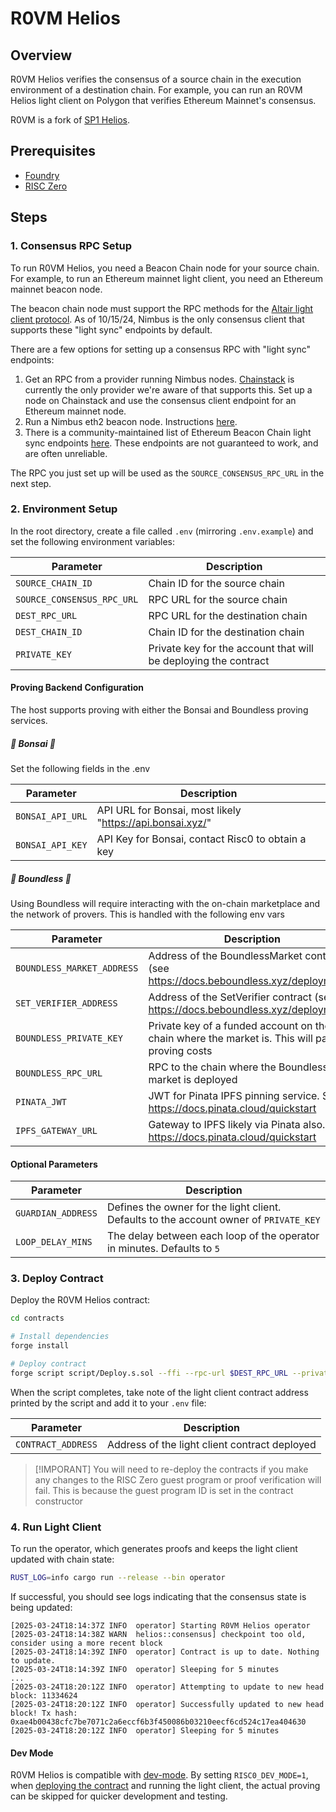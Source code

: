 # R0VM Helios

## Overview

R0VM Helios verifies the consensus of a source chain in the execution environment of a destination chain. For example,
you can run an R0VM Helios light client on Polygon that verifies Ethereum Mainnet's consensus.

R0VM is a fork of [SP1 Helios](https://github.com/succinctlabs/sp1-helios).

## Prerequisites

- [Foundry](https://book.getfoundry.sh/getting-started/installation)
- [RISC Zero](https://dev.risczero.com/api/zkvm/install)

## Steps

### 1. Consensus RPC Setup

To run R0VM Helios, you need a Beacon Chain node for your source chain. For example, to run an Ethereum mainnet light
client, you need an Ethereum mainnet beacon node.

The beacon chain node must support the RPC methods for
the [Altair light client protocol](https://github.com/ethereum/consensus-specs/blob/dev/specs/altair/light-client/sync-protocol.md).
As of 10/15/24, Nimbus is the only consensus client that supports these "light sync" endpoints by default.

There are a few options for setting up a consensus RPC with "light sync" endpoints:

1. Get an RPC from a provider running Nimbus nodes. [Chainstack](https://chainstack.com/) is currently the only provider
   we're aware of that supports this. Set up a node on Chainstack and use the consensus client endpoint for an Ethereum
   mainnet node.
2. Run a Nimbus eth2 beacon node. Instructions [here](https://nimbus.guide/el-light-client.html).
3. There is a community-maintained list of Ethereum Beacon Chain light sync
   endpoints [here](https://s1na.github.io/light-sync-endpoints). These endpoints are not guaranteed to work, and are
   often unreliable.

The RPC you just set up will be used as the `SOURCE_CONSENSUS_RPC_URL` in the next step.

### 2. Environment Setup

In the root directory, create a file called `.env` (mirroring `.env.example`) and set the following environment
variables:

| Parameter                  | Description                                                     |
|----------------------------|-----------------------------------------------------------------|
| `SOURCE_CHAIN_ID`          | Chain ID for the source chain                                   |
| `SOURCE_CONSENSUS_RPC_URL` | RPC URL for the source chain                                    |
| `DEST_RPC_URL`             | RPC URL for the destination chain                               |
| `DEST_CHAIN_ID`            | Chain ID for the destination chain                              |
| `PRIVATE_KEY`              | Private key for the account that will be deploying the contract |

#### Proving Backend Configuration

The host supports proving with either the Bonsai and Boundless proving services.

##### 🌳 Bonsai 🌳

Set the following fields in the .env

| Parameter                  | Description                                                     |
|----------------------------|-----------------------------------------------------------------|
| `BONSAI_API_URL`           |  API URL for Bonsai, most likely "https://api.bonsai.xyz/"      |
| `BONSAI_API_KEY`           | API Key for Bonsai, contact Risc0 to obtain a key               |


#####  🍓 Boundless 🍓

Using Boundless will require interacting with the on-chain marketplace and the network of provers. This is handled with the following env vars

| Parameter                  | Description                                                     |
|----------------------------|-----------------------------------------------------------------|
| `BOUNDLESS_MARKET_ADDRESS`  | Address of the BoundlessMarket contract (see https://docs.beboundless.xyz/deployments)   |
| `SET_VERIFIER_ADDRESS`      | Address of the SetVerifier contract (see https://docs.beboundless.xyz/deployments)  |
| `BOUNDLESS_PRIVATE_KEY`     | Private key of a funded account on the chain where the market is. This will pay proving costs  |
| `BOUNDLESS_RPC_URL`         | RPC to the chain where the Boundless market is deployed                              |
| `PINATA_JWT`                | JWT for Pinata IPFS pinning service. See https://docs.pinata.cloud/quickstart |
| `IPFS_GATEWAY_URL`          | Gateway to IPFS likely via Pinata also. See https://docs.pinata.cloud/quickstart |


#### Optional Parameters

| Parameter          | Description                                                                            |
|--------------------|----------------------------------------------------------------------------------------|
| `GUARDIAN_ADDRESS` | Defines the owner for the light client. Defaults to the account owner of `PRIVATE_KEY` |
| `LOOP_DELAY_MINS`  | The delay between each loop of the operator in minutes. Defaults to `5`                |

### 3. Deploy Contract

Deploy the R0VM Helios contract:

```bash
cd contracts

# Install dependencies
forge install

# Deploy contract
forge script script/Deploy.s.sol --ffi --rpc-url $DEST_RPC_URL --private-key $PRIVATE_KEY --broadcast
```

When the script completes, take note of the light client contract address printed by the script and add it to your
`.env` file:

| Parameter          | Description                                   |
|--------------------|-----------------------------------------------|
| `CONTRACT_ADDRESS` | Address of the light client contract deployed |

> [!IMPORANT]
> You will need to re-deploy the contracts if you make any changes to the RISC Zero guest program or proof verification will fail.
> This is because the guest program ID is set in the contract constructor

### 4. Run Light Client

To run the operator, which generates proofs and keeps the light client updated with chain state:

```bash
RUST_LOG=info cargo run --release --bin operator
```

If successful, you should see logs indicating that the consensus state is being updated:

```shell
[2025-03-24T18:14:37Z INFO  operator] Starting R0VM Helios operator
[2025-03-24T18:14:38Z WARN  helios::consensus] checkpoint too old, consider using a more recent block
[2025-03-24T18:14:39Z INFO  operator] Contract is up to date. Nothing to update.
[2025-03-24T18:14:39Z INFO  operator] Sleeping for 5 minutes
...
[2025-03-24T18:20:12Z INFO  operator] Attempting to update to new head block: 11334624
[2025-03-24T18:20:12Z INFO  operator] Successfully updated to new head block! Tx hash: 0xae4b00438cfc7be7071c2a6eccf6b3f450086b03210eecf6cd524c17ea404630
[2025-03-24T18:20:12Z INFO  operator] Sleeping for 5 minutes
```
#### Dev Mode

R0VM Helios is compatible with [dev-mode](https://dev.risczero.com/api/generating-proofs/dev-mode).
By setting `RISC0_DEV_MODE=1`, when [deploying the contract](#3-deploy-contract) and running the light client, the actual proving can be skipped for quicker development and testing.
